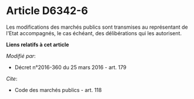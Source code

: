 # Article D6342-6

Les modifications des marchés publics sont transmises au représentant de l'Etat accompagnés, le cas échéant, des
délibérations qui les autorisent.

**Liens relatifs à cet article**

_Modifié par_:

  - Décret n°2016-360 du 25 mars 2016 - art. 179

_Cite_:

  - Code des marchés publics - art. 118
